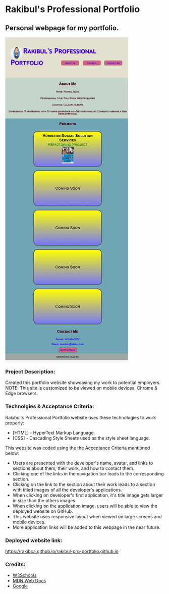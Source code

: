 # **Rakibul's Professional Portfolio**
## Personal webpage for my portfolio.

![alt text](assets/images/screenshot.png)


### **Project Description:**
Created this portfolio website showcasing my work to potential employers.
NOTE: This site is customized to be viewed on mobile devices, Chrome & Edge browsers.


### **Technolgies & Acceptance Criteria:**
Rakibul's Professional Portfolio website uses these technologies to work properly:
- [HTML] - HyperText Markup Language.
- [CSS] - Cascading Style Sheets used as the style sheet language.

This website was coded using the the Acceptance Criteria mentioned below:
- Users are presented with the developer's name, avatar, and links to sections about them, their work, and how to contact them.
- Clicking one of the links in the navigation bar leads to the corresponding section.
- Clicking on the link to the section about their work leads to a section with titled images of all the developer's applications.
- When clicking on developer's first application, it's title image gets larger in size than the others images.
- When clicking on the application image, users will be able to view the deployed website on GitHub.
- This website uses responsive layout when viewed on large screens and mobile devices.
- More application links will be added to this webpage in the near future.

### **Deployed website link:**
https://rakibca.github.io/rakibul-pro-portfolio.github.io


### **Credits:**
- [W3Schools](https://www.w3schools.com "W3Schools")
- [MDN Web Docs](https://developer.mozilla.org "MDN Web Docs")
- [Google](https://www.google.com "Google's Homepage")

